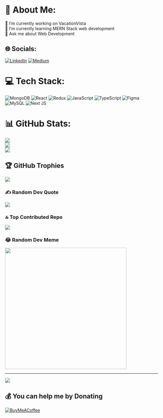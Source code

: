 # 💫 About Me:
🔭 I’m currently working on VacationVista<br>🌱 I’m currently learning MERN Stack web development<br>💬 Ask me about Web Development


## 🌐 Socials:
[![LinkedIn](https://img.shields.io/badge/LinkedIn-%230077B5.svg?logo=linkedin&logoColor=white)](https://linkedin.com/in/devikarajesh) [![Medium](https://img.shields.io/badge/Medium-12100E?logo=medium&logoColor=white)](https://medium.com/@devikaraj699) 

# 💻 Tech Stack:
![MongoDB](https://img.shields.io/badge/MongoDB-%234ea94b.svg?style=flat&logo=mongodb&logoColor=white) ![React](https://img.shields.io/badge/react-%2320232a.svg?style=flat&logo=react&logoColor=%2361DAFB) ![Redux](https://img.shields.io/badge/redux-%23593d88.svg?style=flat&logo=redux&logoColor=white) ![JavaScript](https://img.shields.io/badge/javascript-%23323330.svg?style=flat&logo=javascript&logoColor=%23F7DF1E) ![TypeScript](https://img.shields.io/badge/typescript-%23007ACC.svg?style=flat&logo=typescript&logoColor=white) ![Figma](https://img.shields.io/badge/figma-%23F24E1E.svg?style=flat&logo=figma&logoColor=white) ![MySQL](https://img.shields.io/badge/mysql-4479A1.svg?style=flat&logo=mysql&logoColor=white) ![Next JS](https://img.shields.io/badge/Next-black?style=flat&logo=next.js&logoColor=white)
# 📊 GitHub Stats:
![](https://github-readme-stats.vercel.app/api?username=DevikaRajesh22&theme=dark&hide_border=true&include_all_commits=true&count_private=false)<br/>
![](https://github-readme-streak-stats.herokuapp.com/?user=DevikaRajesh22&theme=dark&hide_border=true)<br/>
![](https://github-readme-stats.vercel.app/api/top-langs/?username=DevikaRajesh22&theme=dark&hide_border=true&include_all_commits=true&count_private=false&layout=compact)

## 🏆 GitHub Trophies
![](https://github-profile-trophy.vercel.app/?username=DevikaRajesh22&theme=tokyonight&no-frame=true&no-bg=false&margin-w=4)

### ✍️ Random Dev Quote
![](https://quotes-github-readme.vercel.app/api?type=horizontal&theme=tokyonight)

### 🔝 Top Contributed Repo
![](https://github-contributor-stats.vercel.app/api?username=DevikaRajesh22&limit=5&theme=tokyonight&combine_all_yearly_contributions=true)

### 😂 Random Dev Meme
<img src='https://memer-new.vercel.app/' style="height: 400px;"/>

---
[![](https://visitcount.itsvg.in/api?id=DevikaRajesh22&icon=2&color=12)](https://visitcount.itsvg.in)

  ## 💰 You can help me by Donating
  [![BuyMeACoffee](https://img.shields.io/badge/Buy%20Me%20a%20Coffee-ffdd00?style=for-the-badge&logo=buy-me-a-coffee&logoColor=black)](https://buymeacoffee.com/devikarajesh) 

  
<!-- Proudly created with GPRM ( https://gprm.itsvg.in ) -->
